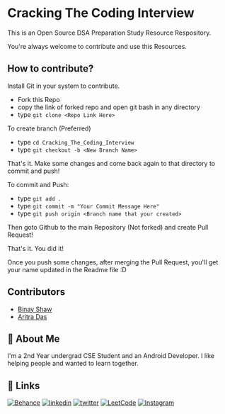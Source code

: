 
# Cracking The Coding Interview
This is an Open Source DSA Preparation Study Resource Respository.

You're always welcome to contribute and use this Resources.


## How to contribute?

Install Git in your system to contribute.

- Fork this Repo
- copy the link of forked repo and open git bash in any directory
- type `git clone <Repo Link Here>`

To create branch (Preferred)
- type `cd Cracking_The_Coding_Interview`
- type `git checkout -b <New Branch Name>`

That's it. Make some changes and come back again to that directory to commit and push!

To commit and Push:
- type `git add .`
- type `git commit -m "Your Commit Message Here"`
- type `git push origin <Branch name that your created>`

Then goto Github to the main Repository (Not forked) and create Pull Request!

That's it. You did it!

Once you push some changes, after merging the Pull Request,
you'll get your name updated in the Readme file :D





## Contributors

- [Binay Shaw](https://www.github.com/binayshaw7777)
- [Aritra Das](https://www.github.com/aritra-tech)


## 🚀 About Me
I'm a 2nd Year undergrad CSE Student and an Android Developer.
I like helping people and wanted to learn together.


## 🔗 Links
[![Behance](https://img.shields.io/badge/Behance-1769ff?style=for-the-badge&logo=behance&logoColor=white)](https://katherinempeterson.com/)
[![linkedin](https://img.shields.io/badge/linkedin-0A66C2?style=for-the-badge&logo=linkedin&logoColor=white)](https://www.linkedin.com/in/binayshaw7777/)
[![twitter](https://img.shields.io/badge/twitter-1DA1F2?style=for-the-badge&logo=twitter&logoColor=white)](https://twitter.com/binayplays7777)
[![LeetCode](https://img.shields.io/badge/LeetCode-000000?style=for-the-badge&logo=LeetCode&logoColor=#d16c06)](https://leetcode.com/binayshaw7777/)
[![Instagram](https://img.shields.io/badge/im_yonderly-%23E4405F.svg?style=for-the-badge&logo=Instagram&logoColor=white)](https://www.instagram.com/im_yonderly/)
